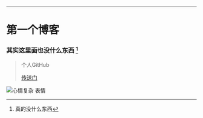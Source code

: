 ---

# 第一个博客

### 其实这里面也没什么东西  [^*]

[^*]:真的没什么东西

> 个人GitHub
>
> [传送门](https://github.com/LandMineCube)

![心情复杂 表情](https://github.com/LandMineCube/LandMineCube.github.io/blob/master/image/1.jpg)